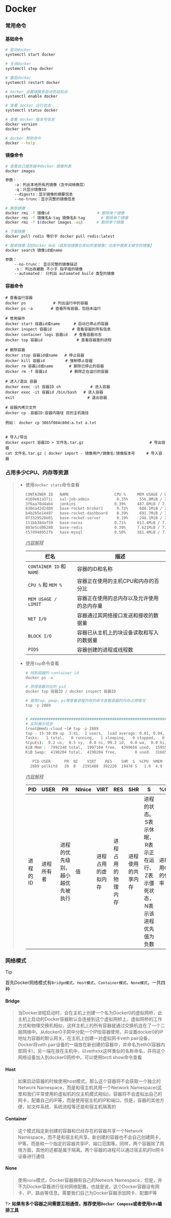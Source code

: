 # Docker



### 常用命令

<!-- tabs:start -->

#### **基础命令**

```bash
# 启动docker
systemctl start docker

# 关闭docker
systemctl stop docker

# 重启docker
systemctl restart docker

# docker 设置随服务启动而自启动
systemctl enable docker

# 查看 docker 运行状态
systemctl status docker

# 查看 docker 版本号信息
docker version
docker info

# docker 帮助命令
docker --help
```

#### **镜像命令**

```bash
# 查看自己服务器中docker 镜像列表
docker images

参数：
    -a：列出本地所有的镜像（含中间映像层）
    -q：只显示镜像ID
    --digests：显示镜像的摘要信息
    --no-trunc：显示完整的镜像信息

# 删除镜像
docker rmi -f 镜像id					   # 删除单个镜像
docker rmi -f 镜像名A:tag 镜像名B:tag 	  # 删除单个镜像
docker rmi -f $(docker images -aq) 		# 删除单个镜像

# 下载镜像
docker pull redis 等价于 docker pull redis:latest

# 搜索镜像【在Docker Hub（或其他镜像仓库如阿里镜像）仓库中搜索关键字的镜像】
docker search 镜像id或name

参数：
	--no-trunc： 显示完整的镜像描述
	-s： 列出收藏数 不小于 指字值的镜像
	--automated： 只列出 automated build 类型的镜像

```

#### **容器命令**

```shell
# 查看运行容器
docker ps   		 # 列出运行中的容器
docker ps -a 		# 查看所有容器，包括未运行

# 常用操作
docker start 容器id或name		# 启动已停止的容器
docker inspect 容器id			# 查看容器的所有信息
docker container logs 容器id	 # 查看容器日志
docker top 容器id  			  # 查看容器里的进程

# 删除容器
docker stop 容器id或name 	# 停止容器
docker kill 容器id  		 # 强制停止容器
docker rm 容器id或name       # 删除已停止的容器
docker rm -f 容器id          # 删除正在运行的容器

# 进入/退出 容器
docker exec -it 容器ID sh 			# 进入容器
docker exec -it 容器id /bin/bash 	 # 进入容器
exit 							 	# 退出容器

# 容器内拷贝文件
docker cp  容器ID:容器内路径 目的主机路径

例如： docker cp 3065f084c80d:a.txt a.txt


# 导入/导出
docker export 容器ID > 文件名.tar.gz								# 导出容器
cat 文件名.tar.gz | docker import - 镜像用户/镜像名:镜像版本号		# 导入容器

```

<!-- tabs:end -->



### 占用多少CPU、内存等资源

> - 使用`docker stats`命令查看
>
>   ```bash
>   CONTAINER ID   NAME                    CPU %     MEM USAGE / LIMIT     MEM %     NET I/O          BLOCK I/O         PIDS
>   4169e61a371c   xxl-job-admin            0.35%     556.8MiB / 7.622GiB   7.13%     781kB / 593kB    235MB / 0B         50
>   3f6aa78d4ab4   jenkins                 0.39%     487.6MiB / 7.622GiB   6.25%     1.09kB / 0B      298MB / 244kB      56
>   830ea42d2d89   base-rocket-broker1      9.72%     688.1MiB / 7.622GiB   8.82%     105kB / 83.9kB   87.4MB / 40.3MB     98
>   b4b2b5e14497   base-rocket-dashboard    0.39%     691.7MiB / 7.622GiB   8.86%     417kB / 433kB    250MB / 38.5MB      49
>   0f3329520e01   base-rocket-server       0.19%     248.1MiB / 7.622GiB   3.18%     434kB / 417kB    129MB / 0B         41
>   111bb38daf59   base-nacos              0.71%     812.4MiB / 7.622GiB   10.41%    2.09kB / 750B    326MB / 0B         84
>   803e5cd06280   base-redis              0.39%     7.621MiB / 7.622GiB   0.10%     1.09kB / 0B      31MB / 0B          5
>   157d948952fb   base-mysql              0.50%     381.4MiB / 7.622GiB   4.89%     1.09kB / 0B      276MB / 27.9MB     37
>   ```
>
>   *<u>内容解释</u>*
>
>   | 栏名                     | 描述                                       |
>   | ------------------------ | ------------------------------------------ |
>   | `CONTAINER ID` 和 `NAME` | 容器的ID和名称                             |
>   | `CPU %` 和 `MEM %`       | 容器正在使用的主机CPU和内存的百分比        |
>   | `MEM USAGE / LIMIT`      | 容器正在使用的总内存以及允许使用的总内存量 |
>   | `NET I/O`                | 容器通过其网络接口发送和接收的数据量       |
>   | `BLOCK I/O`              | 容器已从主机上的块设备读取和写入的数据量   |
>   | `PIDS`                   | 容器创建的进程或线程数                     |
>
> - 使用`top`命令查看
>
>   ```bash
>   # 找到容器的 container id
>   docker ps -a
>   
>   # 获得容器对应的 pid
>   docker top 容器ID / docker inspect 容器ID
>   
>   # 使用top、pmap、ps等查看进程内存的命令查看容器的内存占用情况
>   top -p 2889
>   
>   
>   # ############################################################
>   # 实际展示信息
>   [root@mmdz-cloud ~]# top -p 2889
>   top - 15:30:09 up  3:41,  2 users,  load average: 0.01, 0.04, 0.12
>   Tasks:   1 total,   0 running,   1 sleeping,   0 stopped,   0 zombie
>   %Cpu(s):  0.2 us,  0.5 sy,  0.0 ni, 99.2 id,  0.0 wa,  0.0 hi,  0.0 si,  0.0 st
>   KiB Mem :  7992340 total,  1997104 free,  4399656 used,  1595580 buff/cache
>   KiB Swap:  4190204 total,  4190204 free,        0 used.  3166580 avail Mem 
>   
>      PID USER      PR  NI    VIRT    RES    SHR  S  %CPU  %MEM  TIME+   COMMAND                                                                                                                     
>     2889 polkitd   20  0   2191488  392220  19476 S   1.0  4.9   2:54.69 mysqld 
>   ```
>
>   *<u>内容解释</u>*
>
>   | **PID**  | **USER**   | **PR**                           | **NInice** | **VIRT**           | **RES**            | **SHR**            |                            **S**                             | **%CPU**            | **%MEM**                           | **TIME+**                                                | **COMMAND**      |
>   | -------- | ---------- | -------------------------------- | ---------- | ------------------ | ------------------ | ------------------ | :----------------------------------------------------------: | ------------------- | ---------------------------------- | -------------------------------------------------------- | ---------------- |
>   | 进程的ID | 进程所有者 | 进程的优先级别，越小越优先被执行 | 值         | 进程占用的虚拟内存 | 进程占用的物理内存 | 进程使用的共享内存 | 进程的状态。S表示休眠，R表示正在运行，Z表示僵死状态，N表示该进程优先值为负数 | 进程占用CPU的使用率 | 进程使用的物理内存和总内存的百分比 | 该进程启动后占用的总的CPU时间，即占用CPU使用时间的累加值 | 进程启动命令名称 |
>
>   



### 网络模式

> [!tip]
>
> 首先Docker网络模式有`Bridge模式`、`Host模式`、`Container模式`、`None模式`，一共四种

<!-- tabs:start -->

#### **Bridge**

> 当Docker进程启动时，会在主机上创建一个名为Docker0的虚拟网桥，此主机上启动的Docker容器默认会连接到这个虚拟网桥上。虚拟网桥的工作方式和物理交换机相似，这样主机上的所有容器就通过交换机连在了一个二层网络中。从docker0子网中分配一个IP给容器使用，并设置docker0的IP地址为容器的默认网关。在主机上创建一对虚拟网卡veth pair设备，Docker将veth pair设备的一端放在新创建的容器中，并命名为eth0(容器内部网卡)，另一端在放在主机中，以vethxxx这样类似的名称命名，并将这个网络设备加入到docker0网桥中。可以使用brctl show命令查看
>

#### **Host**

> 如果启动容器的时候使用host模式，那么这个容器将不会获取一个独立的Network Namespace，而是和宿主机共用一个Network Namespace(这里和我们平常使用的虚拟机的仅主机模式相似)。容器将不会虚拟出自己的网卡，配置自己的IP等，而是使用宿主机的IP和端口。但是，容器的其他方便，如文件系统、系统进程等还是和宿主机隔离的
>

#### **Container**

> 这个模式指定新创建的容器和已经存在的容器共享一个Network Namespace，而不是和宿主机共享。新创建的容器也不会自己创建网卡，IP等。而是和一个指定的容器共享IP、端口范围等。同样，两个容器除了网络方面，其他的还都是属于隔离。两个容器的进程可以通过宿主机的lo网卡设备进行通信
>

#### **None**

> 使用`none`模式，Docker容器拥有自己的Network Namespace，但是，并不为Docker容器进行任何网络配置。也就是说，这个Docker容器没有网卡、IP、路由等信息。需要我们自己为Docker容器添加网卡、配置IP等
>

<!-- tabs:end -->

?> **如果有多个容器之间需要互相通信，推荐使用`Docker Compose`或者使用`k8s`编排工具**
